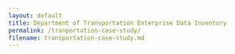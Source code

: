 ```yaml
---
layout: default
title: Department of Transportation Enterprise Data Inventory
permalink: /tranportation-case-study/
filename: transportation-case-study.md
---
```

